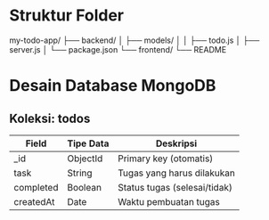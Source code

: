 # Struktur Folder

my-todo-app/
├── backend/
│   ├── models/
│   │   ├── todo.js
│   ├── server.js
│   └── package.json
└── frontend/
└── README


# Desain Database MongoDB

## Koleksi: todos

| Field      | Tipe Data | Deskripsi                     |
|------------|-----------|-------------------------------|
| _id        | ObjectId | Primary key (otomatis)       |
| task       | String    | Tugas yang harus dilakukan    |
| completed  | Boolean   | Status tugas (selesai/tidak)  |
| createdAt  | Date      | Waktu pembuatan tugas         |